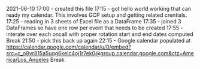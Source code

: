 2021-06-10
17:00 - created this file
17:15 - got hello world working that can ready my calendar.  This involves GCP setup and getting related crentials.
17:25 - reading in 3 sheets of Excel file as a DataFrame
17:35 - joined 3 DataFrames so have one row per event that needs to be created
17:55 - interate over each oncall with proper rotation start and end dates computed
Break
21:50 - pick this back up again
22:15 - Google calendar populated at https://calendar.google.com/calendar/u/0/embed?src=c_o8vr815a5uqg6kelc4oj1r7ek0@group.calendar.google.com&ctz=America/Los_Angeles
Break
